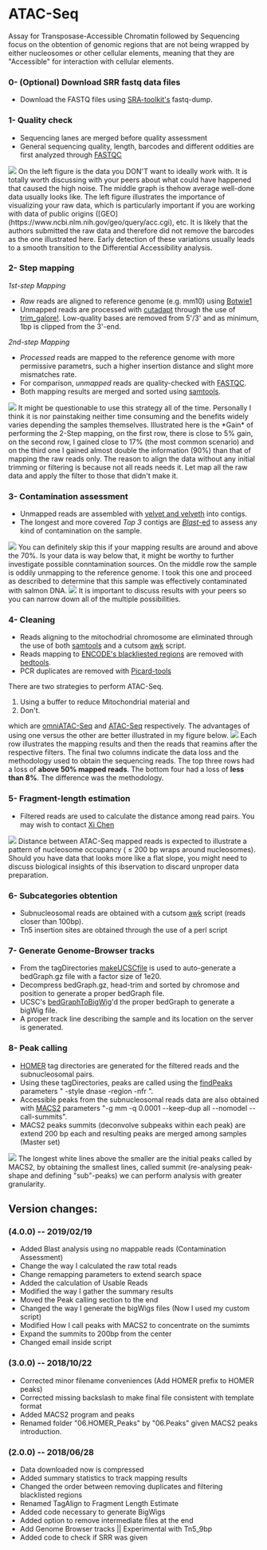 # ATAC-Seq
Assay for Transposase-Accessible Chromatin followed by Sequencing focus on the obtention of genomic regions that are not being wrapped by either nucleosomes or other cellular elements, meaning that they are "Accessible" for interaction with cellular elements.

### 0- (Optional) Download SRR fastq data files
- Download the FASTQ files using [SRA-toolkit's](https://github.com/ncbi/sra-tools) fastq-dump.

### 1- Quality check
- Sequencing lanes are merged before quality assessment
- General sequencing quality, length, barcodes and different oddities are first analyzed through [FASTQC](https://www.bioinformatics.babraham.ac.uk/projects/fastqc/)
<img src="/ATAC-Seq/Images/00.QualityControl.png">
On the left figure is the data you DON'T want to ideally work with. It is totally worth discussing with your peers about what could have happened that caused the high noise.
The middle graph is thehow average well-done data usually looks like. 
The left figure illustrates the importance of visualizing your raw data, which is particularly important if you are working with data of public origins ([GEO](https://www.ncbi.nlm.nih.gov/geo/query/acc.cgi), etc.
It is likely that the authors submitted the raw data and therefore did not remove the barcodes as the one illustrated here.
Early detection of these variations usually leads to a smooth transition to the Differential Accessibility analysis.

### 2- Step mapping
_1st-step Mapping_
- _Raw_ reads are aligned to reference genome (e.g. mm10) using [Botwie1](http://bowtie-bio.sourceforge.net/manual.shtml)
- Unmapped reads are processed with [cutadapt](https://cutadapt.readthedocs.io/en/stable/guide.html) through the use of [trim_galore!](https://www.bioinformatics.babraham.ac.uk/projects/trim_galore/). 
Low-quality bases are removed from 5'/3' and as minimum, 1bp is clipped from the 3'-end.

_2nd-step Mapping_
- _Processed_ reads are mapped to the reference genome with more permissive parametrs, such a higher insertion distance and slight more mismatches rate.
- For comparison, _unmapped_ reads are quality-checked with [FASTQC](https://www.bioinformatics.babraham.ac.uk/projects/fastqc/).
- Both mapping results are merged and sorted using [samtools](http://samtools.sourceforge.net/).
<img src="/ATAC-Seq/Images/01.2StepMapping.png">
It might be questionable to use this strategy all of the time. Personally I think it is nor painstaking neither time consuming and the benefits widely varies depending the samples themselves.
Illustrated here is the *Gain* of performing the 2-Step mapping, on the first row, there is close to 5% gain, on the second row, I gained close to 17% (the most common scenario) and on the third one I gained almost double the information (90%) than that of mapping the raw reads only.
The reason to align the data without any initial trimming or filtering is because not all reads needs it. Let map all the raw data and apply the filter to those that didn't make it.

### 3- Contamination assessment
- Unmapped reads are assembled with [velvet and velveth](https://www.ebi.ac.uk/~zerbino/velvet/) into contigs.
- The longest and more covered _Top 3_ contigs are [_Blast_-ed](https://blast.ncbi.nlm.nih.gov/Blast.cgi) to assess any kind of contamination on the sample.
<img src="/ATAC-Seq/Images/02.ContaminationAnalysis.png">
You can definitely skip this if your mapping results are around and above the 70%. Is your data is way below that, it might be worthy to further investigate possible conntamination sources.
On the middle row the sample is oddily unmapping to the reference genome. I took this one and proceed as described to determine that this sample was effectively contaminated with salmon DNA.
<img src="/ATAC-Seq/Images/03.ContaminationAnalysisIllustration.png">
It is important to discuss results with your peers so you can narrow down all of the multiple possibilities.

### 4- Cleaning
- Reads aligning to the mitochodrial chromosome are eliminated through the use of both [samtools](http://samtools.sourceforge.net/) and a cutsom [awk](https://www.gnu.org/software/gawk/manual/gawk.html) script.
- Reads mapping to [ENCODE's blackliested regions](https://sites.google.com/site/anshulkundaje/projects/blacklists) are removed with [bedtools](https://bedtools.readthedocs.io/en/latest/).
- PCR duplicates are removed with [Picard-tools](https://broadinstitute.github.io/picard/)

There are two strategies to perform ATAC-Seq.
1. Using a buffer to reduce Mitochondrial material and 
2. Don't.

which are [omniATAC-Seq](https://www.nature.com/articles/nmeth.4396) and [ATAC-Seq](https://currentprotocols.onlinelibrary.wiley.com/doi/full/10.1002/0471142727.mb2129s109) respectively. 
The advantages of using one versus the other are better illustrated in my figure below. 
<img src="/ATAC-Seq/Images/04.Filtering.png">
Each row illustrates the mapping results and then the reads that reamins after the respective filters.
The final two columns indicate the data loss and the methodology used to obtain the sequencing reads.
The top three rows had a loss of __above 50% mapped reads__. The bottom four had a loss of __less than 8%__. The difference was the methodology.

### 5- Fragment-length estimation
- Filtered reads are used to calculate the distance among read pairs. You may wish to contact [Xi Chen](mailto:xi.chen.xchen@gmail.com)
<img src="/ATAC-Seq/Images/05.FragmentLengthEstimation.png">
Distance between ATAC-Seq mapped reads is expected to illustrate a pattern of nucleosome occupancy ( ≤ 200 bp wraps around nucleosomes). 
Should you have data that looks more like a flat slope, you might need to discuss biological insights of this ibservation to discard unproper data preparation.

### 6- Subcategories obtention
- Subnucleosomal reads are obtained with a cutsom [awk](https://www.gnu.org/software/gawk/manual/gawk.html) script (reads closer than 100bp).
- Tn5 insertion sites are obtained through the use of a perl script

### 7- Generate Genome-Browser tracks
- From the tagDirectories [makeUCSCfile](http://homer.ucsd.edu/homer/ngs/ucsc.html) is used to auto-generate a bedGraph.gz file with a factor size of 1e20.
- Decompress bedGraph.gz, head-trim and sorted by chromose and position to generate a proper bedGraph file.
- UCSC's [bedGraphToBigWig](https://genome.ucsc.edu/goldenpath/help/bigWig.html)'d the proper bedGraph to generate a bigWig file.
- A proper track line describing the sample and its location on the server is generated.

### 8- Peak calling
- [HOMER](http://homer.ucsd.edu/homer/ngs/tagDir.html) tag directories are generated for the filtered reads and the subnucleosomal pairs. 
- Using these tagDirectories, peaks are called using the [findPeaks](http://homer.ucsd.edu/homer/ngs/peaks.html) parameters " -style dnase -region -nfr ".
- Accessible peaks from the subnucleosomal reads data are also obtained with [MACS2](https://github.com/taoliu/MACS) parameters "-g mm -q 0.0001  --keep-dup all --nomodel --call-summits".
- MACS2 peaks summits (deconvolve subpeaks within each peak) are extend 200 bp each and resulting peaks are merged among samples (Master set)
<img src="/ATAC-Seq/Images/06.DefineAccessibleRegions.png">
The longest white lines above the smaller are the initial peaks called by MACS2, by obtaining the smallest lines, called summit (re-analysing peak-shape and defining "sub"-peaks) we can perform analysis with greater granularity.

## Version changes:

### (4.0.0) -- 2019/02/19
- Added Blast analysis using no mappable reads (Contamination Assessment)
- Change the way I calculated the raw total reads
- Change remapping parameters to extend search space
- Added the calculation of Usable Reads
- Modified the way I gather the summary results
- Moved the Peak calling section to the end
- Changed the way I generate the bigWigs files (Now I used my custom script)
- Modified How I call peaks with MACS2 to concentrate on the sumimts
- Expand the summits to 200bp from the center
- Changed email inside script

### (3.0.0) -- 2018/10/22
- Corrected minor filename conveniences (Add HOMER prefix to HOMER peaks)
- Corrected missing backslash to make final file consistent with template format
- Added MACS2 program and peaks
- Renamed folder "06.HOMER_Peaks" by "06.Peaks" given MACS2 peaks introduction.

### (2.0.0) -- 2018/06/28
- Data downloaded now is compressed
- Added summary statistics to track mapping results
- Changed the order between removing duplicates and filtering blacklisted regions
- Renamed TagAlign to Fragment Length Estimate
- Added code necessary to generate BigWigs
- Added option to remove intermediate files at the end
- Add Genome Browser tracks || Experimental with Tn5_9bp
- Added code to check if SRR was given
